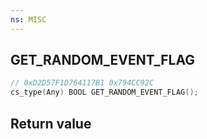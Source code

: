 ```yaml
---
ns: MISC
---
```

## GET_RANDOM_EVENT_FLAG

```c
// 0xD2D57F1D764117B1 0x794CC92C
cs_type(Any) BOOL GET_RANDOM_EVENT_FLAG();
```

## Return value
